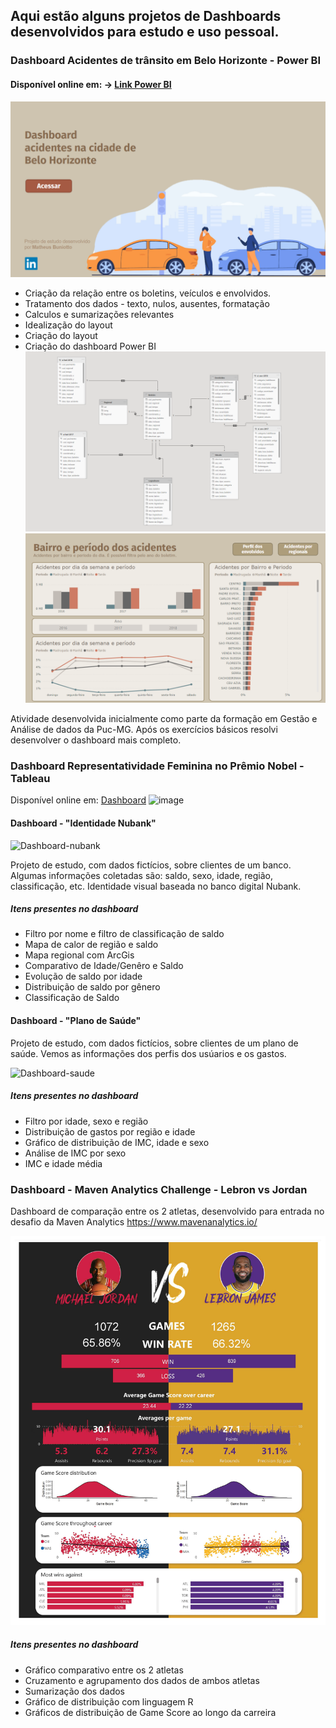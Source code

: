 ## Aqui estão alguns projetos de Dashboards desenvolvidos para estudo e uso pessoal.

### Dashboard Acidentes de trânsito em Belo Horizonte - Power BI 
#### Disponível online em: -> [Link Power BI](https://app.powerbi.com/view?r=eyJrIjoiOWYxNzliZDgtMjZjZC00NjhkLWJjNTQtNTFlYTM0NGM2OTAxIiwidCI6IjE0Y2JkNWE3LWVjOTQtNDZiYS1iMzE0LWNjMGZjOTcyYTE2MSIsImMiOjh9)
[![homepage][1]][2]

[1]: https://github.com/matheusbuniotto/portfolio/blob/main/Dashboards/Acidentes%20BH/home.PNG?raw=true
[2]: https://app.powerbi.com/view?r=eyJrIjoiOWYxNzliZDgtMjZjZC00NjhkLWJjNTQtNTFlYTM0NGM2OTAxIiwidCI6IjE0Y2JkNWE3LWVjOTQtNDZiYS1iMzE0LWNjMGZjOTcyYTE2MSIsImMiOjh9
* Criação da relação entre os boletins, veículos e envolvidos.
* Tratamento dos dados - texto, nulos, ausentes, formatação
* Calculos e sumarizações relevantes
* Idealização do layout
* Criação do layout
* Criação do dashboard Power BI
![schema](https://github.com/matheusbuniotto/portfolio/blob/main/Dashboards/Acidentes%20BH/schema.PNG?raw=true)
![img](https://github.com/matheusbuniotto/portfolio/blob/main/Dashboards/Acidentes%20BH/Bairros.PNG?raw=true)

Atividade desenvolvida inicialmente como parte da formação em Gestão e Análise de dados da Puc-MG. Após os exercícios básicos resolvi desenvolver o dashboard mais completo.



### Dashboard Representatividade Feminina no Prêmio Nobel - Tableau
Disponível online em: [Dashboard](https://public.tableau.com/views/RepresentatividadeFemininanoPrmioNobel/Painel1?:language=pt&:display_count=y&:origin=viz_share_link)
![image](https://user-images.githubusercontent.com/78053998/112730235-3025d800-8f0f-11eb-9dfb-0936c7004147.png)


#### Dashboard - "Identidade Nubank"
![Dashboard-nubank](https://github.com/matheusbuniotto/portifolio/blob/main/Dashboards/Nubank.PNG?raw=true)

Projeto de estudo, com dados fictícios, sobre clientes de um banco. Algumas informações coletadas são: saldo, sexo, idade, região, classificação, etc. Identidade visual baseada no banco digital Nubank.

##### Itens presentes no dashboard 
* Filtro por nome e filtro de classificação de saldo
* Mapa de calor de região e saldo
* Mapa regional com ArcGis
* Comparativo de Idade/Genêro e Saldo
* Evolução de saldo por idade
* Distribuição de saldo por gênero
* Classificação de Saldo




#### Dashboard - "Plano de Saúde"
Projeto de estudo, com dados fictícios, sobre clientes de um plano de saúde. Vemos as informações dos perfis dos usúarios e os gastos.

![Dashboard-saude](https://github.com/matheusbuniotto/portifolio/blob/main/Dashboards/dash%20saude.PNG?raw=true)


##### Itens presentes no dashboard 
* Filtro por idade, sexo e região
* Distribuição de gastos por região e idade
* Gráfico de distribuição de IMC, idade e sexo
* Análise de IMC por sexo
* IMC e idade média


### Dashboard - Maven Analytics Challenge - Lebron vs Jordan
Dashboard de comparação entre os 2 atletas, desenvolvido para entrada no desafio da Maven Analytics https://www.mavenanalytics.io/

![Dashboard-lebron](https://github.com/matheusbuniotto/portfolio/blob/main/Dashboards/maven-lebron.jpg?raw=true)

##### Itens presentes no dashboard 
* Gráfico comparativo entre os 2 atletas
* Cruzamento e agrupamento dos dados de ambos atletas
* Sumarização dos dados
* Gráfico de distribuição com linguagem R
* Gráficos de distribuição de Game Score ao longo da carreira
